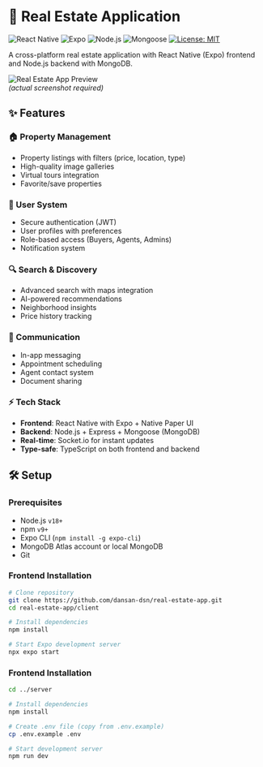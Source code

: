 # 🏡 Real Estate Application

![React Native](https://img.shields.io/badge/React_Native-0.72-blue?logo=react)
![Expo](https://img.shields.io/badge/Expo-48-000020?logo=expo)
![Node.js](https://img.shields.io/badge/Node.js-18+-339933?logo=nodedotjs)
![Mongoose](https://img.shields.io/badge/Mongoose-7.0-880000?logo=mongodb)
[![License: MIT](https://img.shields.io/badge/License-MIT-yellow.svg)](LICENSE)

A cross-platform real estate application with React Native (Expo) frontend and Node.js backend with MongoDB.

![Real Estate App Preview](https://via.placeholder.com/800x400/2D3748/FFFFFF?text=Real+Estate+App+Preview)  
_(actual screenshot required)_

## ✨ Features

### 🏠 Property Management

- Property listings with filters (price, location, type)
- High-quality image galleries
- Virtual tours integration
- Favorite/save properties

### 👤 User System

- Secure authentication (JWT)
- User profiles with preferences
- Role-based access (Buyers, Agents, Admins)
- Notification system

### 🔍 Search & Discovery

- Advanced search with maps integration
- AI-powered recommendations
- Neighborhood insights
- Price history tracking

### 💬 Communication

- In-app messaging
- Appointment scheduling
- Agent contact system
- Document sharing

### ⚡ Tech Stack

- **Frontend**: React Native with Expo + Native Paper UI
- **Backend**: Node.js + Express + Mongoose (MongoDB)
- **Real-time**: Socket.io for instant updates
- **Type-safe**: TypeScript on both frontend and backend

## 🛠️ Setup

### Prerequisites

- Node.js `v18+`
- npm `v9+`
- Expo CLI (`npm install -g expo-cli`)
- MongoDB Atlas account or local MongoDB
- Git

### Frontend Installation

```bash
# Clone repository
git clone https://github.com/dansan-dsn/real-estate-app.git
cd real-estate-app/client

# Install dependencies
npm install

# Start Expo development server
npx expo start
```

### Frontend Installation

```bash
cd ../server

# Install dependencies
npm install

# Create .env file (copy from .env.example)
cp .env.example .env

# Start development server
npm run dev
```
